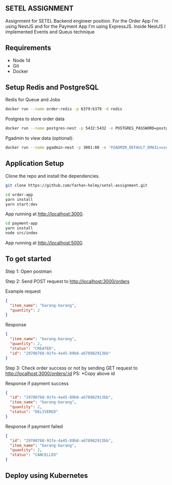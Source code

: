 ## SETEL ASSIGNMENT

Assignment for SETEL Backend engineer position. For the Order App I'm using NestJS and for the Payment App I'm using ExpressJS. Inside NestJS I implemented Events and Queus technique

## Requirements

- Node 14
- Git
- Docker

## Setup Redis and PostgreSQL

Redis for Queue and Jobs

```bash
docker run --name order-redis -p 6379:6379 -d redis
```

Postgres to store order data

```bash
docker run --name postgres-nest -p 5432:5432 -e POSTGRES_PASSWORD=postgres -d postgres
```

Pgadmin to view data (optional):

```bash
docker run --name pgadmin-nest -p 3001:80 -e 'PGADMIN_DEFAULT_EMAIL=user@domain.com'  -e 'PGADMIN_DEFAULT_PASSWORD=SuperSecret'  -d dpage/pgadmin4
```

## Application Setup

Clone the repo and install the dependencies.

```bash
git clone https://github.com/farhan-helmy/setel-assignment.git

```

```bash
cd order-app
yarn install
yarn start:dev
```

App running at [http://localhost:3000](http://localhost:3000).

```bash
cd payment-app
yarn install
node src/index
```

App running at [http://localhost:5000](http://localhost:5000).

## To get started

Step 1: Open postman

Step 2: Send POST request to [http://localhost:3000/orders](http://localhost:3000/orders)

Example request

```json
{
  "item_name": "barang-barang",
  "quantity": 2
}
```

Response

```json
{
  "item_name": "barang-barang",
  "quantity": 2,
  "status": "CREATED",
  "id": "29708768-91fe-4a45-89b8-a678982913bb"
}
```

Step 3: Check order success or not by sending GET request to [http://localhost:3000/orders/:id](http://localhost:3000/orders/:id) PS: \*Copy above id

Response if payment success

```json
{
  "id": "29708768-91fe-4a45-89b8-a678982913bb",
  "item_name": "barang-barang",
  "quantity": 2,
  "status": "DELIVERED"
}
```

Response if payment failed

```json
{
  "id": "29708768-91fe-4a45-89b8-a678982913bb",
  "item_name": "barang-barang",
  "quantity": 2,
  "status": "CANCELLED"
}
```

## Deploy using Kubernetes
